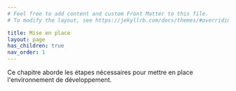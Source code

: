 ```yaml
---
# Feel free to add content and custom Front Matter to this file.
# To modify the layout, see https://jekyllrb.com/docs/themes/#overriding-theme-defaults

title: Mise en place
layout: page
has_children: true
nav_order: 1
---
```


Ce chapitre aborde les étapes nécessaires pour mettre en place l'environnement de développement.